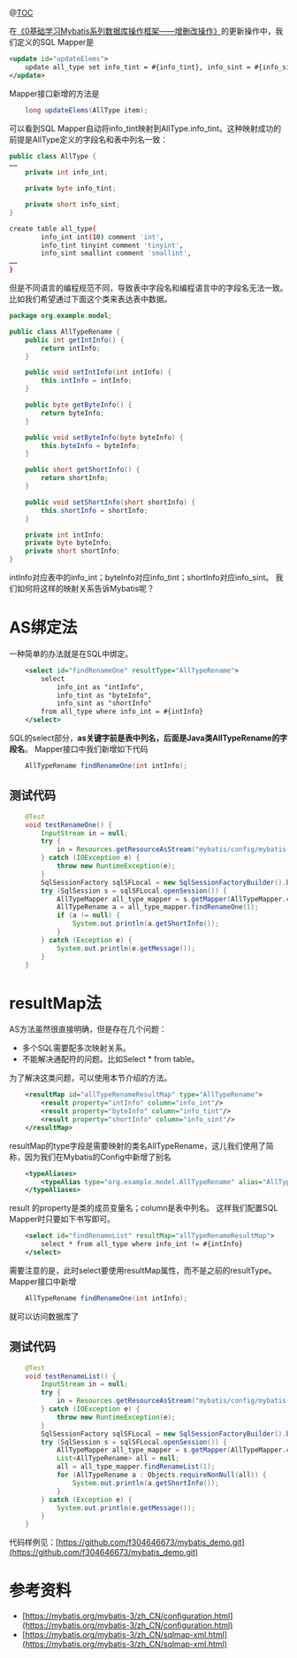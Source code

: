 ﻿@[TOC](大纲)

在[《0基础学习Mybatis系列数据库操作框架——增删改操作》](https://fangliang.blog.csdn.net/article/details/137297044)的更新操作中，我们定义的SQL Mapper是
```xml
<update id="updateElems">
    update all_type set info_tint = #{info_tint}, info_sint = #{info_sint} where info_int &gt; #{info_int}
</update>
```
Mapper接口新增的方法是
```java
    long updateElems(AllType item);
```
可以看到SQL Mapper自动将info_tint映射到AllType.info_tint。这种映射成功的前提是AllType定义的字段名和表中列名一致：

```java
public class AllType {
……
    private int info_int;

    private byte info_tint;

    private short info_sint;
}
```

```bash
create table all_type(
        info_int int(10) comment 'int',
        info_tint tinyint comment 'tinyint',
        info_sint smallint comment 'smallint',
……
}
```
但是不同语言的编程规范不同，导致表中字段名和编程语言中的字段名无法一致。比如我们希望通过下面这个类来表达表中数据。
```java
package org.example.model;

public class AllTypeRename {
    public int getIntInfo() {
        return intInfo;
    }

    public void setIntInfo(int intInfo) {
        this.intInfo = intInfo;
    }

    public byte getByteInfo() {
        return byteInfo;
    }

    public void setByteInfo(byte byteInfo) {
        this.byteInfo = byteInfo;
    }

    public short getShortInfo() {
        return shortInfo;
    }

    public void setShortInfo(short shortInfo) {
        this.shortInfo = shortInfo;
    }

    private int intInfo;
    private byte byteInfo;
    private short shortInfo;
}
```
intInfo对应表中的info_int；byteInfo对应info_tint；shortInfo对应info_sint。
我们如何将这样的映射关系告诉Mybatis呢？
# AS绑定法
一种简单的办法就是在SQL中绑定。
```xml
    <select id="findRenameOne" resultType="AllTypeRename">
        select
            info_int as "intInfo",
            info_tint as "byteInfo",
            info_sint as "shortInfo"
        from all_type where info_int = #{intInfo}
    </select>
```
SQL的select部分，**as关键字前是表中列名，后面是Java类AllTypeRename的字段名**。
Mapper接口中我们新增如下代码
```java
    AllTypeRename findRenameOne(int intInfo);
```
## 测试代码
```java
    @Test
    void testRenameOne() {
        InputStream in = null;
        try {
            in = Resources.getResourceAsStream("mybatis/config/mybatis-config-rename.xml");
        } catch (IOException e) {
            throw new RuntimeException(e);
        }
        SqlSessionFactory sqlSFLocal = new SqlSessionFactoryBuilder().build(in);
        try (SqlSession s = sqlSFLocal.openSession()) {
            AllTypeMapper all_type_mapper = s.getMapper(AllTypeMapper.class);
            AllTypeRename a = all_type_mapper.findRenameOne(1);
            if (a != null) {
                System.out.println(a.getShortInfo());
            }
        } catch (Exception e) {
            System.out.println(e.getMessage());
        }
    }
```
# resultMap法
AS方法虽然很直接明确，但是存在几个问题：
- 多个SQL需要配多次映射关系。
- 不能解决通配符的问题。比如Select * from table。

为了解决这类问题，可以使用本节介绍的方法。
```xml
    <resultMap id="allTypeRenameResultMap" type="AllTypeRename">
        <result property="intInfo" column="info_int"/>
        <result property="byteInfo" column="info_tint"/>
        <result property="shortInfo" column="info_sint"/>
    </resultMap>
```
resultMap的type字段是需要映射的类名AllTypeRename，这儿我们使用了简称，因为我们在Mybatis的Config中新增了别名
```xml
    <typeAliases>
        <typeAlias type="org.example.model.AllTypeRename" alias="AllTypeRename"/>
    </typeAliases>
```
result 的property是类的成员变量名；column是表中列名。
这样我们配置SQL Mapper时只要如下书写即可。
```xml
    <select id="findRenameList" resultMap="allTypeRenameResultMap">
        select * from all_type where info_int != #{intInfo}
    </select>
```
需要注意的是，此时select要使用resultMap属性，而不是之前的resultType。
Mapper接口中新增
```java
    AllTypeRename findRenameOne(int intInfo);
```
就可以访问数据库了
## 测试代码
```java
    @Test
    void testRenameList() {
        InputStream in = null;
        try {
            in = Resources.getResourceAsStream("mybatis/config/mybatis-config-rename.xml");
        } catch (IOException e) {
            throw new RuntimeException(e);
        }
        SqlSessionFactory sqlSFLocal = new SqlSessionFactoryBuilder().build(in);
        try (SqlSession s = sqlSFLocal.openSession()) {
            AllTypeMapper all_type_mapper = s.getMapper(AllTypeMapper.class);
            List<AllTypeRename> all = null;
            all = all_type_mapper.findRenameList(1);
            for (AllTypeRename a : Objects.requireNonNull(all)) {
                System.out.println(a.getShortInfo());
            }
        } catch (Exception e) {
            System.out.println(e.getMessage());
        }
    }
```

代码样例见：[https://github.com/f304646673/mybatis_demo.git](https://github.com/f304646673/mybatis_demo.git)

# 参考资料
- [https://mybatis.org/mybatis-3/zh_CN/configuration.html](https://mybatis.org/mybatis-3/zh_CN/configuration.html)
- [https://mybatis.org/mybatis-3/zh_CN/sqlmap-xml.html](https://mybatis.org/mybatis-3/zh_CN/sqlmap-xml.html)
